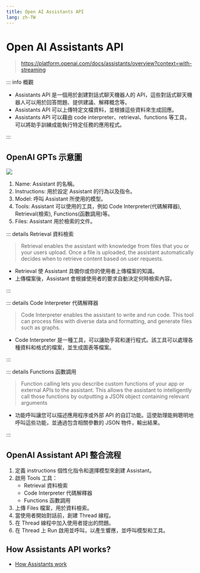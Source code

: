 ```yaml
---
title: Open AI Assistants API
lang: zh-TW
---
```


# Open AI Assistants API

> https://platform.openai.com/docs/assistants/overview?context=with-streaming

::: info 概觀

- Assistants API 是一個用於創建對話式聊天機器人的 API，這些對話式聊天機器人可以用於回答問題、提供建議、解釋概念等。
- Assistants API 可以上傳特定文檔資料，並根據這些資料來生成回應。
- Assistants API 可以藉由 code interpreter、retrieval、functions 等工具，可以將助手訓練成能執行特定任務的應用程式。

:::

## OpenAI GPTs 示意圖

![](/ai/openai-assistants-api.png)

1. Name: Assistant 的名稱。
2. Instructions: 用於設定 Assistant 的行為以及指令。
3. Model: 呼叫 Assistant 所使用的模型。
4. Tools: Assistant 可以使用的工具，例如 Code Interpreter(代碼解釋器), Retrieval(檢索), Functions(函數調用)等。
5. Files: Assistant 用於檢索的文件。

::: details Retrieval 資料檢索
> Retrieval enables the assistant with knowledge from files that you or your users upload.
> Once a file is uploaded, the assistant automatically decides when to retrieve content based on user requests.

- Retrieval 使 Assistant 具備你或你的使用者上傳檔案的知識。
- 上傳檔案後，Assistant 會根據使用者的要求自動決定何時檢索內容。

:::

::: details Code Interpreter 代碼解釋器
> Code Interpreter enables the assistant to write and run code. This tool can process files with diverse data and
> formatting, and generate files such as graphs.

- Code Interpreter 是一種工具，可以讓助手寫和運行程式。該工具可以處理各種資料和格式的檔案，並生成圖表等檔案。

:::

::: details Functions 函數調用
> Function calling lets you describe custom functions of your app or external APIs to the assistant.
> This allows the assistant to intelligently call those functions by outputting a JSON object containing relevant
> arguments

- 功能呼叫讓您可以描述應用程序或外部 API 的自訂功能。這使助理能夠聰明地呼叫這些功能，並通過包含相關參數的 JSON 物件，輸出結果。

:::

## OpenAI Assistant API 整合流程

1. 定義 instructions 個性化指令和選擇模型來創建 Assistant。
2. 啟用 Tools 工具：
   - Retrieval 資料檢索
   - Code Interpreter 代碼解釋器
   - Functions 函數調用
3. 上傳 Files 檔案，用於資料檢索。 
4. 當使用者開始對話前，創建 Thread 線程。
5. 在 Thread 線程中加入使用者提出的問題。 
6. 在 Thread 上 Run 啟用並呼叫，以產生響應，並呼叫模型和工具。

## How Assistants API works?

- [How Assistants work](https://platform.openai.com/docs/assistants/how-it-works)

